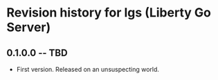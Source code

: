 # Revision history for lgs (Liberty Go Server)

## 0.1.0.0 -- TBD

* First version. Released on an unsuspecting world.
